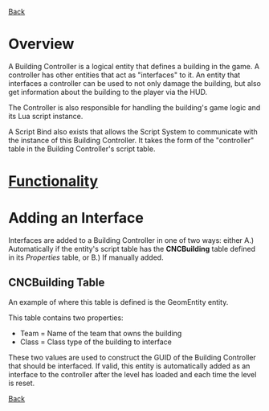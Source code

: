 [Back](TechDoc_Architecture.md)

# Overview #

A Building Controller is a logical entity that defines a building in the game. A controller has other entities that act as "interfaces" to it. An entity that interfaces a controller can be used to not only damage the building, but also get information about the building to the player via the HUD.

The Controller is also responsible for handling the building's game logic and its Lua script instance.

A Script Bind also exists that allows the Script System to communicate with the instance of this Building Controller. It takes the form of the "controller" table in the Building Controller's script table.

# [Functionality](TechDoc_Architecture_System_BuildingController_Functionality.md) #

# Adding an Interface #
Interfaces are added to a Building Controller in one of two ways: either A.) Automatically if the entity's script table has the **CNCBuilding** table defined in its _Properties_ table, or B.) If manually added.

## CNCBuilding Table ##
An example of where this table is defined is the GeomEntity entity.

This table contains two properties:
  * Team = Name of the team that owns the building
  * Class = Class type of the building to interface

These two values are used to construct the GUID of the Building Controller that should be interfaced. If valid, this entity is automatically added as an interface to the controller after the level has loaded and each time the level is reset.


[Back](TechDoc_Architecture.md)